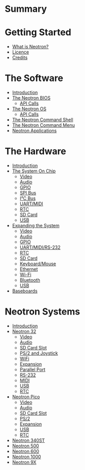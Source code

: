 # Summary

# Getting Started
- [What is Neotron?](./README.md)
- [Licence](./licence.md)
- [Credits](./credits.md)

# The Software

- [Introduction](./software.md)
- [The Neotron BIOS](./software_bios.md)
	- [API Calls](./software_bios_apicalls.md)
- [The Neotron OS](./software_os.md)
	- [API Calls](./software_os_apicalls.md)
- [The Neotron Command Shell](./software_command_shell.md)
- [The Neotron Command Menu](./software_menu_shell.md)
- [Neotron Applications](./software_applications.md)

# The Hardware

- [Introduction](./hardware.md)
- [The System On Chip](./hardware_soc.md)
	- [Video](./hardware_soc_video.md)
	- [Audio]()
	- [GPIO]()
	- [SPI Bus]()
	- [I²C Bus]()
	- [UART/MIDI]()
	- [RTC]()
	- [SD Card]()
	- [USB]()
- [Expanding the System]()
	- [Video]()
	- [Audio]()
	- [GPIO]()
	- [UART/MIDI/RS-232]()
	- [RTC]()
	- [SD Card]()
	- [Keyboard/Mouse]()
	- [Ethernet]()
	- [Wi-Fi]()
	- [Bluetooth]()
	- [USB]()
- [Baseboards](./hardware_baseboards.md)

# Neotron Systems

- [Introduction](./systems.md)
- [Neotron 32](./neotron_32.md)
	- [Video](./neotron_32_video.md)
	- [Audio](./neotron_32_audio.md)
	- [SD Card Slot](./neotron_32_sdmmc.md)
	- [PS/2 and Joystick](./neotron_32_ps2.md)
	- [WiFi](./neotron_32_wifi.md)
	- [Expansion]()
	- [Parallel Port](./neotron_32_parallel.md)
	- [RS-232](./neotron_32_rs232.md)
	- [MIDI](./neotron_32_midi.md)
	- [USB](./neotron_32_usb.md)
	- [RTC](./neotron_32_rtc.md)
- [Neotron Pico](./neotron_pico.md)
	- [Video](./neotron_pico_video.md)
	- [Audio]()
	- [SD Card Slot]()
	- [PS/2]()
	- [Expansion]()
	- [USB]()
	- [RTC]()
- [Neotron 340ST](./neotron_340st.md)
- [Neotron 500](./neotron_500.md)
- [Neotron 600](./neotron_600.md)
- [Neotron 1000](./neotron_1000.md)
- [Neotron 9X](./neotron_9x.md)
